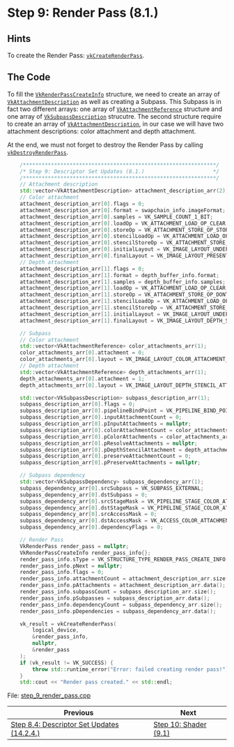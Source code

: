 # **Step 9: Render Pass (8.1.)**
## **Hints**
To create the Render Pass: [`vkCreateRenderPass`](https://registry.khronos.org/vulkan/specs/1.3-extensions/html/chap8.html#vkCreateRenderPass).

## **The Code**
To fill the [`VkRenderPassCreateInfo`](https://registry.khronos.org/vulkan/specs/1.3-extensions/html/chap8.html#VkRenderPassCreateInfo) structure, we need to create an array of [`VkAttachmentDescription`](https://registry.khronos.org/vulkan/specs/1.3-extensions/html/chap8.html#VkAttachmentDescription) as well as creating a Subpass. This Subpass is in fact two different arrays: one array of [`VkAttachmentReference`](https://registry.khronos.org/vulkan/specs/1.3-extensions/html/chap8.html#VkAttachmentReference) structure and one array of [`VkSubpassDescription`](https://registry.khronos.org/vulkan/specs/1.3-extensions/html/chap8.html#VkSubpassDescription) strucutre. The second structure require to create an array of [`VkAttachmentDescription`](https://registry.khronos.org/vulkan/specs/1.3-extensions/html/chap8.html#VkAttachmentDescription), in our case we will have two attachment descriptions: color attachment and depth attachment.

At the end, we must not forget to destroy the Render Pass by calling [`vkDestroyRenderPass`](https://registry.khronos.org/vulkan/specs/1.3-extensions/html/chap8.html#vkDestroyRenderPass).

```C++
    /**************************************************************/
	/* Step 9: Descriptor Set Updates (8.1.)                      */
	/**************************************************************/
	// Attachment description
	std::vector<VkAttachmentDescription> attachment_description_arr(2);
	// Color attachment
	attachment_description_arr[0].flags = 0;
	attachment_description_arr[0].format = swapchain_info.imageFormat;
	attachment_description_arr[0].samples = VK_SAMPLE_COUNT_1_BIT;
	attachment_description_arr[0].loadOp = VK_ATTACHMENT_LOAD_OP_CLEAR;
	attachment_description_arr[0].storeOp = VK_ATTACHMENT_STORE_OP_STORE;
	attachment_description_arr[0].stencilLoadOp = VK_ATTACHMENT_LOAD_OP_DONT_CARE;
	attachment_description_arr[0].stencilStoreOp = VK_ATTACHMENT_STORE_OP_DONT_CARE;
	attachment_description_arr[0].initialLayout = VK_IMAGE_LAYOUT_UNDEFINED;
	attachment_description_arr[0].finalLayout = VK_IMAGE_LAYOUT_PRESENT_SRC_KHR;
	// Depth attachment
	attachment_description_arr[1].flags = 0;
	attachment_description_arr[1].format = depth_buffer_info.format;
	attachment_description_arr[1].samples = depth_buffer_info.samples;
	attachment_description_arr[1].loadOp = VK_ATTACHMENT_LOAD_OP_CLEAR;
	attachment_description_arr[1].storeOp = VK_ATTACHMENT_STORE_OP_DONT_CARE;
	attachment_description_arr[1].stencilLoadOp = VK_ATTACHMENT_LOAD_OP_DONT_CARE;
	attachment_description_arr[1].stencilStoreOp = VK_ATTACHMENT_STORE_OP_DONT_CARE;
	attachment_description_arr[1].initialLayout = VK_IMAGE_LAYOUT_UNDEFINED;
	attachment_description_arr[1].finalLayout = VK_IMAGE_LAYOUT_DEPTH_STENCIL_ATTACHMENT_OPTIMAL;

	// Subpass
	// Color attachment
	std::vector<VkAttachmentReference> color_attachments_arr(1);
	color_attachments_arr[0].attachment = 0;
	color_attachments_arr[0].layout = VK_IMAGE_LAYOUT_COLOR_ATTACHMENT_OPTIMAL;
	// Depth attachment
	std::vector<VkAttachmentReference> depth_attachments_arr(1);
	depth_attachments_arr[0].attachment = 1;
	depth_attachments_arr[0].layout = VK_IMAGE_LAYOUT_DEPTH_STENCIL_ATTACHMENT_OPTIMAL;

	std::vector<VkSubpassDescription> subpass_description_arr(1);
	subpass_description_arr[0].flags = 0;
	subpass_description_arr[0].pipelineBindPoint = VK_PIPELINE_BIND_POINT_GRAPHICS;
	subpass_description_arr[0].inputAttachmentCount = 0;
	subpass_description_arr[0].pInputAttachments = nullptr;
	subpass_description_arr[0].colorAttachmentCount = color_attachments_arr.size();
	subpass_description_arr[0].pColorAttachments = color_attachments_arr.data();
	subpass_description_arr[0].pResolveAttachments = nullptr;
	subpass_description_arr[0].pDepthStencilAttachment = depth_attachments_arr.data();
	subpass_description_arr[0].preserveAttachmentCount = 0;
	subpass_description_arr[0].pPreserveAttachments = nullptr;

	// Subpass dependency
	std::vector<VkSubpassDependency> subpass_dependency_arr(1);
	subpass_dependency_arr[0].srcSubpass = VK_SUBPASS_EXTERNAL;
	subpass_dependency_arr[0].dstSubpass = 0;
	subpass_dependency_arr[0].srcStageMask = VK_PIPELINE_STAGE_COLOR_ATTACHMENT_OUTPUT_BIT;
	subpass_dependency_arr[0].dstStageMask = VK_PIPELINE_STAGE_COLOR_ATTACHMENT_OUTPUT_BIT;
	subpass_dependency_arr[0].srcAccessMask = 0;
	subpass_dependency_arr[0].dstAccessMask = VK_ACCESS_COLOR_ATTACHMENT_WRITE_BIT;
	subpass_dependency_arr[0].dependencyFlags = 0;

	// Render Pass
	VkRenderPass render_pass = nullptr;
	VkRenderPassCreateInfo render_pass_info{};
	render_pass_info.sType = VK_STRUCTURE_TYPE_RENDER_PASS_CREATE_INFO;
	render_pass_info.pNext = nullptr;
	render_pass_info.flags = 0;
	render_pass_info.attachmentCount = attachment_description_arr.size();
	render_pass_info.pAttachments = attachment_description_arr.data();
	render_pass_info.subpassCount = subpass_description_arr.size();
	render_pass_info.pSubpasses = subpass_description_arr.data();
	render_pass_info.dependencyCount = subpass_dependency_arr.size();
	render_pass_info.pDependencies = subpass_dependency_arr.data();

	vk_result = vkCreateRenderPass(
		logical_device,
		&render_pass_info,
		nullptr,
		&render_pass
	);
	if (vk_result != VK_SUCCESS) {
		throw std::runtime_error("Error: failed creating render pass!");
	}
	std::cout << "Render pass created." << std::endl;
```

File: [step_9_render_pass.cpp](../Code/step_9_render_pass.cpp)

| Previous | Next |
|---|---|
| [Step 8.4: Descriptor Set Updates (14.2.4.)](descriptor_set_updates.md) | [Step 10: Shader (9.1)](shader.md) |